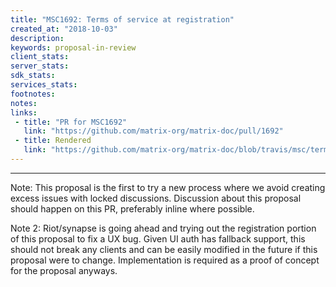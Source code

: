 ```yaml
---
title: "MSC1692: Terms of service at registration"
created_at: "2018-10-03"
description:
keywords: proposal-in-review
client_stats:
server_stats:
sdk_stats:
services_stats:
footnotes:
notes:
links:
 - title: "PR for MSC1692"
   link: "https://github.com/matrix-org/matrix-doc/pull/1692"
 - title: Rendered
   link: "https://github.com/matrix-org/matrix-doc/blob/travis/msc/terms-api/proposals/1692-terms-at-registration.md"
---
```


----

Note: This proposal is the first to try a new process where we avoid creating excess issues with locked discussions. Discussion about this proposal should happen on this PR, preferably inline where possible.

Note 2: Riot/synapse is going ahead and trying out the registration portion of this proposal to fix a UX bug. Given UI auth has fallback support, this should not break any clients and can be easily modified in the future if this proposal were to change. Implementation is required as a proof of concept for the proposal anyways.
